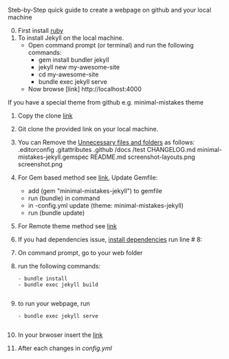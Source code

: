 Steb-by-Step quick guide to create a webpage on github and your local machine

0. First install [ruby](https://rubyinstaller.org/)
1. To install Jekyll on the local machine.
    - Open command prompt (or terminal) and run the following commands:
        - gem install bundler jekyll
        - jekyll new my-awesome-site
        - cd my-awesome-site
        - bundle exec jekyll serve
    - Now browse [link] http://localhost:4000

If you have a special theme from github e.g. minimal-mistakes theme
1. Copy the clone [link](https://github.com/mmistakes/minimal-mistakes)
2. Git clone the provided link on your local machine.
3. You can Remove the [Unnecessary files and folders](https://mmistakes.github.io/minimal-mistakes/docs/quick-start-guide/#remove-the-unnecessary) as follows:
     	.editorconfig
     	.gitattributes
     	.github
     	/docs
     	/test
     	CHANGELOG.md
     	minimal-mistakes-jekyll.gemspec
     	README.md
     	screenshot-layouts.png
     	screenshot.png

4. For Gem based method see [link](https://mmistakes.github.io/minimal-mistakes/docs/quick-start-guide/#gem-based-method), Update Gemfile: 
	- add (gem "minimal-mistakes-jekyll") to gemfile
	- run (bundle) in command
	- in -config.yml update (theme: minimal-mistakes-jekyll)
	- run (bundle update)
	
5. For Remote theme method see [link](https://mmistakes.github.io/minimal-mistakes/docs/quick-start-guide/#remote-theme-method)
6. If you had dependencies issue, [install dependencies](https://mmistakes.github.io/minimal-mistakes/docs/installation/#install-dependencies) run line # 8:
7. On command prompt, go to your web folder
8. run the following commands:
	```
    - bundle install
    - bundle exec jekyll build
    	
9. to run your webpage, run
	```
    - bundle exec jekyll serve
    	
10. In your brwoser insert the [link](http://127.0.0.1:4000)
11. After each changes in _config.yml_ 
